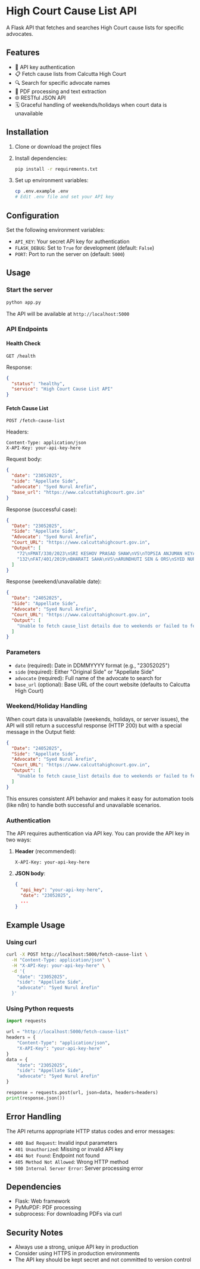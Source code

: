 # High Court Cause List API

A Flask API that fetches and searches High Court cause lists for specific advocates.

## Features

- 🔐 API key authentication
- 📋 Fetch cause lists from Calcutta High Court
- 🔍 Search for specific advocate names
- 📄 PDF processing and text extraction
- 🌐 RESTful JSON API
- 🗓️ Graceful handling of weekends/holidays when court data is unavailable

## Installation

1. Clone or download the project files
2. Install dependencies:
   ```bash
   pip install -r requirements.txt
   ```

3. Set up environment variables:
   ```bash
   cp .env.example .env
   # Edit .env file and set your API key
   ```

## Configuration

Set the following environment variables:

- `API_KEY`: Your secret API key for authentication
- `FLASK_DEBUG`: Set to `True` for development (default: `False`)
- `PORT`: Port to run the server on (default: `5000`)

## Usage

### Start the server

```bash
python app.py
```

The API will be available at `http://localhost:5000`

### API Endpoints

#### Health Check
```
GET /health
```

Response:
```json
{
  "status": "healthy",
  "service": "High Court Cause List API"
}
```

#### Fetch Cause List
```
POST /fetch-cause-list
```

Headers:
```
Content-Type: application/json
X-API-Key: your-api-key-here
```

Request body:
```json
{
  "date": "23052025",
  "side": "Appellate Side",
  "advocate": "Syed Nurul Arefin",
  "base_url": "https://www.calcuttahighcourt.gov.in"
}
```

Response (successful case):
```json
{
  "Date": "23052025",
  "Side": "Appellate Side",
  "Advocate": "Syed Nurul Arefin",
  "Court_URL": "https://www.calcuttahighcourt.gov.in",
  "Output": [
    "72\nFMAT/330/2023\nSRI KESHOV PRASAD SHAW\nVS\nTOPSIA ANJUMAN HIYAYATUL ISLAM AND ORS.\nIA NO: CAN/1/2023, CAN/2/2024\nMR. SYED NURUL\nAREFIN",
    "132\nFAT/401/2019\nBHARATI SAHA\nVS\nARUNDHUTI SEN & ORS\nSYED NURUL AREFIN"
  ]
}
```

Response (weekend/unavailable date):
```json
{
  "Date": "24052025",
  "Side": "Appellate Side",
  "Advocate": "Syed Nurul Arefin",
  "Court_URL": "https://www.calcuttahighcourt.gov.in",
  "Output": [
    "Unable to fetch cause_list details due to weekends or failed to fetch cause list"
  ]
}
```

### Parameters

- `date` (required): Date in DDMMYYYY format (e.g., "23052025")
- `side` (required): Either "Original Side" or "Appellate Side"
- `advocate` (required): Full name of the advocate to search for
- `base_url` (optional): Base URL of the court website (defaults to Calcutta High Court)

### Weekend/Holiday Handling

When court data is unavailable (weekends, holidays, or server issues), the API will still return a successful response (HTTP 200) but with a special message in the Output field:

```json
{
  "Date": "24052025",
  "Side": "Appellate Side",
  "Advocate": "Syed Nurul Arefin",
  "Court_URL": "https://www.calcuttahighcourt.gov.in",
  "Output": [
    "Unable to fetch cause_list details due to weekends or failed to fetch cause list"
  ]
}
```

This ensures consistent API behavior and makes it easy for automation tools (like n8n) to handle both successful and unavailable scenarios.

### Authentication

The API requires authentication via API key. You can provide the API key in two ways:

1. **Header** (recommended):
   ```
   X-API-Key: your-api-key-here
   ```

2. **JSON body**:
   ```json
   {
     "api_key": "your-api-key-here",
     "date": "23052025",
     ...
   }
   ```

## Example Usage

### Using curl

```bash
curl -X POST http://localhost:5000/fetch-cause-list \
  -H "Content-Type: application/json" \
  -H "X-API-Key: your-api-key-here" \
  -d '{
    "date": "23052025",
    "side": "Appellate Side",
    "advocate": "Syed Nurul Arefin"
  }'
```

### Using Python requests

```python
import requests

url = "http://localhost:5000/fetch-cause-list"
headers = {
    "Content-Type": "application/json",
    "X-API-Key": "your-api-key-here"
}
data = {
    "date": "23052025",
    "side": "Appellate Side",
    "advocate": "Syed Nurul Arefin"
}

response = requests.post(url, json=data, headers=headers)
print(response.json())
```

## Error Handling

The API returns appropriate HTTP status codes and error messages:

- `400 Bad Request`: Invalid input parameters
- `401 Unauthorized`: Missing or invalid API key
- `404 Not Found`: Endpoint not found
- `405 Method Not Allowed`: Wrong HTTP method
- `500 Internal Server Error`: Server processing error

## Dependencies

- Flask: Web framework
- PyMuPDF: PDF processing
- subprocess: For downloading PDFs via curl

## Security Notes

- Always use a strong, unique API key in production
- Consider using HTTPS in production environments
- The API key should be kept secret and not committed to version control
